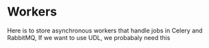 Workers
=======

Here is to store asynchronous workers that handle jobs in Celery and RabbitMQ, If we want to
use UDL, we probabaly need this


